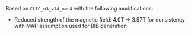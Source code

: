 Based on `CLIC_o3_v14_mod4` with the following modifications:
   * Reduced strength of the magnetic field: 4.0T -> 3.57T for consistency with MAP assumption used for BIB generation
